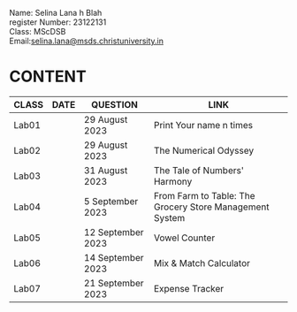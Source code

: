 Name: Selina Lana h Blah   
register Number: 23122131  
Class: MScDSB  
Email:selina.lana@msds.christuniversity.in


# CONTENT

|CLASS|DATE|QUESTION|LINK|
|-------|----------------------|--------------------------------------|-------------------------------|
|Lab01||29 August 2023|Print Your name n times|[Lab01](https://github.com/selinalana/MScDSB-MDS171-23122131-Selina/blob/main/Lab01.ipynb)|
|Lab02||29 August 2023|The Numerical Odyssey|[Lab02](https://github.com/selinalana/MScDSB-MDS171-23122131-Selina/blob/main/Lab02.ipynb)|
|Lab03||31 August 2023|The Tale of Numbers' Harmony|[Lab03](https://github.com/selinalana/MScDSB-MDS171-23122131-Selina/blob/main/Lab03.ipynb)|
|Lab04||5 September 2023|From Farm to Table: The Grocery Store Management System|[Lab04](https://github.com/selinalana/MScDSB-MDS171-23122131-Selina/blob/main/Lab%2004.ipynb)|
|Lab05||12 September 2023|Vowel Counter|[Lab05](https://github.com/selinalana/MScDSB-MDS171-23122131-Selina/blob/main/Lab05.ipynb)|
|Lab06||14 September 2023|Mix & Match Calculator|[Lab06](https://github.com/selinalana/MScDSB-MDS171-23122131-Selina/tree/main/Lab%2006)|
|Lab07||21 September 2023|Expense Tracker|[Lab07](https://github.com/selinalana/MScDSB-MDS171-23122131-Selina/tree/main/Lab%2007)|